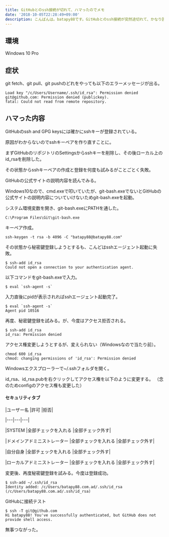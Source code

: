```yaml
---
title: GitHubとのssh接続が切れて、ハマったのでメモ
date: '2018-10-05T22:28:49+09:00'
description: こんばんは。batapy88です。GitHubとのssh接続が突然途切れて、かなり困ったのでそのときのメモです。同じように困ってる人の役に立てれば。
---
```

## 環境

Windows 10 Pro


## 症状

git fetch、git pull、git pushのどれをやっても以下のエラーメッセージが出る。

```
Load key "/c/Users/Username/.ssh/id_rsa": Permission denied
git@github.com: Permission denied (publickey).
fatal: Could not read from remote repository.
```

## ハマった内容

GitHubのssh and GPG keysには確かにsshキーが登録されている。

原因がわからないのでsshキーペアを作り直すことに。

まずGitHubのリポジトリのSettingsからsshキーを削除し、その後ローカル上のid_rsaを削除した。

その状態からsshキーペアの作成と登録を何度も試みるがことごとく失敗。

GitHubの公式サイトの説明内容を読んでみる。

Windows10なので、cmd.exeで叩いていたが、git-bash.exeでないとGitHubの公式サイトの説明内容についていけないためgit-bash.exeを起動。

システム環境変数を開き、git-bash.exeにPATHを通した。

```
C:\Program Files\Git\git-bash.exe
```

キーペア作成。

```
ssh-keygen -t rsa -b 4096 -C "batapy88@batapy88.com"
```

その状態から秘密鍵登録しようとするも、こんどはsshエージェント起動に失敗。

```
$ ssh-add id_rsa
Could not open a connection to your authentication agent.
```

以下コマンドをgit-bash.exeで入力。

```
$ eval `ssh-agent -s`
```

入力直後にpidが表示されればsshエージェント起動完了。

```
$ eval `ssh-agent -s`
Agent pid 10516
```

再度、秘密鍵登録を試みる。が、今度はアクセス拒否される。

```
$ ssh-add id_rsa
id_rsa: Permission denied
```

アクセス権変更しようとするが、変えられない（Windowsなので当たり前）。

```
chmod 600 id_rsa
chmod: changing permissions of 'id_rsa': Permission denied
```

Windowsエクスプローラーで~/.sshフォルダを開く。

id_rsa、id_rsa.pubを右クリックしてアクセス権を以下のように変更する。
（念のためconfigのアクセス権も変更した）

#### セキュリティタブ

\|ユーザー名 |許可 |拒否|

\|---|---|---|

\|SYSTEM |全部チェックを入れる |全部チェック外す|

\|ドメインアドミニストレーター |全部チェックを入れる |全部チェック外す|

\|自分自身 |全部チェックを入れる |全部チェック外す|

\|ローカルアドミニストレーター |全部チェックを入れる |全部チェック外す|


変更後、再度秘密鍵登録を試みる。今度は登録成功。

```
$ ssh-add ~/.ssh/id_rsa
Identity added: /c/Users/batapy88.com.ad/.ssh/id_rsa (/c/Users/batapy88.com.ad/.ssh/id_rsa)
```

GitHubに接続テスト

```
$ ssh -T git@github.com
Hi batapy88! You've successfully authenticated, but GitHub does not provide shell access.
```

無事つながった。
